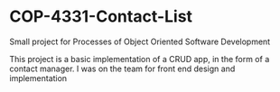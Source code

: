 # COP-4331-Contact-List
Small project for Processes of Object Oriented Software Development

This project is a basic implementation of a CRUD app, in the form of a contact manager. I was on the team for front end design and implementation
